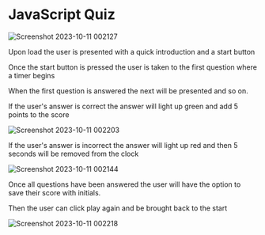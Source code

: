 # JavaScript Quiz

![Screenshot 2023-10-11 002127](https://github.com/mayaj0yce/newQuiz/assets/129634010/a4c52c71-3e9f-4f25-85e2-dabfa42a5f60)



Upon load the user is presented with a quick introduction and a start button

Once the start button is pressed the user is taken to the first question where a timer begins

When the first question is answered the next will be presented and so on.

If the user's answer is correct the answer will light up green and add 5 points to the score 

![Screenshot 2023-10-11 002203](https://github.com/mayaj0yce/newQuiz/assets/129634010/37c7502c-376c-43e8-9212-05d2393db05e)

If the user's answer is incorrect the answer will light up red and then 5 seconds will be removed from the clock 

![Screenshot 2023-10-11 002144](https://github.com/mayaj0yce/newQuiz/assets/129634010/206644a8-93a6-4512-8047-03474adc71b7)

Once all questions have been answered the user will have the option to save their score with initials.

Then the user can click play again and be brought back to the start

![Screenshot 2023-10-11 002218](https://github.com/mayaj0yce/newQuiz/assets/129634010/0235e776-5548-4b81-8c94-6c617c2f8e39)
